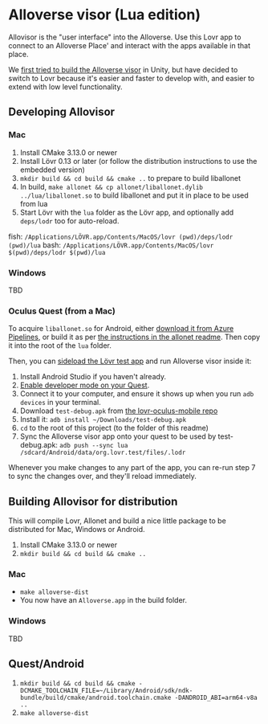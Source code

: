 # Alloverse visor (Lua edition)

Allovisor is the "user interface" into the Alloverse. Use this Lovr app to connect to an Alloverse Place' and interact with the apps available in that place.

We [first tried to build the Alloverse visor](https://github.com/alloverse/allovisor)
in Unity, but have decided to switch to Lovr because it's easier and faster to develop
with, and easier to extend with low level functionality.

## Developing Allovisor

### Mac

1. Install CMake 3.13.0 or newer
2. Install Lövr 0.13 or later (or follow the distribution instructions to use the embedded version)
3. `mkdir build && cd build && cmake ..` to prepare to build liballonet
4. In build, `make allonet && cp allonet/liballonet.dylib ../lua/liballonet.so` to build liballonet
   and put it in place to be used from lua
5. Start Lövr with the `lua` folder as the Lövr app, and optionally add `deps/lodr` too for auto-reload.

fish: `/Applications/LÖVR.app/Contents/MacOS/lovr (pwd)/deps/lodr (pwd)/lua`
bash: `/Applications/LÖVR.app/Contents/MacOS/lovr $(pwd)/deps/lodr $(pwd)/lua`


### Windows

TBD

### Oculus Quest (from a Mac)

To acquire `liballonet.so` for Android, either
[download it from Azure Pipelines](https://github.com/alloverse/allonet#download-allonet), or build
it as per [the instructions in the allonet readme](https://github.com/alloverse/allonet#developing-for-android).
Then copy it into the root of the `lua` folder.

Then, you can [sideload the Lövr test app](https://lovr.org/docs/Getting_Started_(Android))
and run Alloverse visor inside it:

1. Install Android Studio if you haven't already.
2. [Enable developer mode on your Quest](https://developer.oculus.com/documentation/quest/latest/concepts/mobile-device-setup-quest/).
3. Connect it to your computer, and ensure it shows up when you run `adb devices` in your terminal.
4. Download `test-debug.apk` from [the lovr-oculus-mobile repo](https://github.com/mcclure/lovr-oculus-mobile/releases)
5. Install it: `adb install ~/Downloads/test-debug.apk`
6. `cd` to the root of this project (to the folder of this readme)
7. Sync the Alloverse visor app onto your quest to be used by test-debug.apk:
   `adb push --sync lua /sdcard/Android/data/org.lovr.test/files/.lodr`

Whenever you make changes to any part of the app, you can re-run step 7 to sync the changes
over, and they'll reload immediately.

## Building Allovisor for distribution

This will compile Lovr, Allonet and build a nice little package to be distributed
for Mac, Windows or Android.

1. Install CMake 3.13.0 or newer
2. `mkdir build && cd build && cmake ..`

### Mac

* `make alloverse-dist`
* You now have an `Alloverse.app` in the build folder.

### Windows

TBD

## Quest/Android

1. `mkdir build && cd build && cmake -DCMAKE_TOOLCHAIN_FILE=~/Library/Android/sdk/ndk-bundle/build/cmake/android.toolchain.cmake -DANDROID_ABI=arm64-v8a ..`
2. `make alloverse-dist`